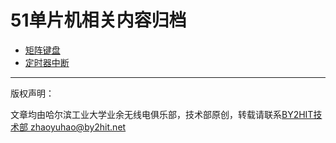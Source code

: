 # 51单片机相关内容归档

* [矩阵键盘](/C51MCU/C51MCU_矩阵键盘.md)
* [定时器中断](/C51MCU/定时器中断.md)
----
版权声明：

文章均由哈尔滨工业大学业余无线电俱乐部，技术部原创，转载请联系[BY2HIT技术部 zhaoyuhao@by2hit.net](zhaoyuhao@by2hit.net)